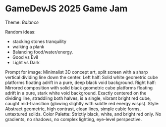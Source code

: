 # GameDevJS 2025 Game Jam

Theme: *Balance*

Random ideas:

- stacking stones tranquility
- walking a plank
- Balancing food/water/energy.
- Good vs Evil
- Light vs Dark

Prompt for image:
Minimalist 3D concept art, split screen with a sharp vertical dividing line down the center. Left half: Solid white geometric cube platforms floating adrift in a pure, deep black void background. Right half: Mirrored composition with solid black geometric cube platforms floating adrift in a pure, stark white void background. Exactly centered on the dividing line, straddling both halves, is a single, vibrant bright red cube, caught mid-transition (glowing slightly with subtle red energy wisps). Style: Abstract geometric, high contrast, clean lines, simple cubic forms, untextured solids. Color Palette: Strictly black, white, and bright red only. No gradients, no shadows, no complex lighting, eye-level perspective.
